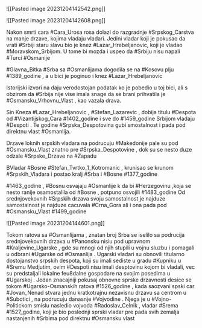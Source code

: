 ![[Pasted image 20231204142542.png]]


![[Pasted image 20231204142608.png]]


Nakon smrti cara #Cara_Urosa rosa dolazi do razgradnje #Srpskog_Carstva na manje drzave, kojima vladaju vladari. Jedini vladar koji je pokusao da vrati #Srbiji staru slavu bio je knez #Lazar_Hrebeljanovic, koji je vladao #Moravskom_Srbijom.
U tome bi mozda i uspeo da #Srbiju nisu napali #Turci #Osmanije 

#Glavna_Bitka #Srba sa #Osmanlijama dogodila se na #Kosovu plju #1389_godine , a u bici je poginuo i knez #Lazar_Hrebeljanovic 

Istorijski izvori na daju verodostojan podatak ko je pobedio u toj bici, ali s obzirom da #Srbija nije vise imala snage da se brani prihvatila je #Osmansku_Vrhovnu_Vlast , kao vazala drava.

Sin Kneza #Lazar_Hrebeljanovic , #Stefan_Lazarevic , dobija titulu #Despota od #Vizantijskog_Cara #1402_godine i sve do #1459_godine Srbijom vladaju #Despoti .
Te godine #Srpska_Despotovina gubi smostalnost i pada pod direktnu vlast #Osmanlija.

Drzave loknih srpskih vladara na podrucuju #Makedonije pale su pod #Osmansku_Vlast znatno pre #Srpska_Despotovine , dok su se nesto duze odzale #Srpske_Drzave na #Zapadu 

BVladar #Bosne #Stefan_Tvrtko_1_Kotromanic , krunisao se krunom #Srpskih_Vladara i postao kralj #Srba i #Bosne #1377_godine 

#1463_godine , #Bosnu osvajaju #Osmanlije k da bi #Herzegovinu ,koja se nesto ranije osamostalila od #Bosne , potpuno osvojili #1483_godine 
Od srednjovekovnih #Srpskih drzava svoju samostalnost je najduze samostalnost je najduze cacuvala #Crna_Gora ali i ona pada pod #Osmansku_Vlast #1499_godine 

![[Pasted image 20231204144601.png]]

Tokom ratova sa #Osmanlijama , znatan broj Srba se iselilo sa podrucija srednjovekovnih drzava u #Panonsku nisiu pod upravnom #Kraljevine_Ugarske , gde su mnogi od njih stupili u vojnu sluzbu i pomagali u odbrani #Ugarske od #Osmanlija .
Ugarski vladari su obnovili titularno dostojanstvo srpskih despota, koji su imali sediste u gradu #Kupniku u #Sremu 
Medjutim, ovim #Despoti nisu imali desptovinu kojom bi vladali, vec su predstaljali lokalne feu8dalne gospodare na svojim posedima u #Ugarskoj .
Jedan znacajniji pokusaj obnovne sprske drzavnosti desice se tokom #Ugarsko-Osmanskih ratova #1526_godine , kada saozvani spski car #Jovan_Nenad stvara jednu kratkotrajnu nezavisnu drzavu sa centrom u #Subotici , na podrucuju danasnje #Vojvodine . Njega je u #Vojno-Politickom smislu nasledio vojvoda #Radoslav_Celnik , vladar #Srema #1527_godine, koji je bio poslednji sprski vladar pre pada svih zemalja nastanjenih #Srbima pod direktnu #Osmansku vlast

